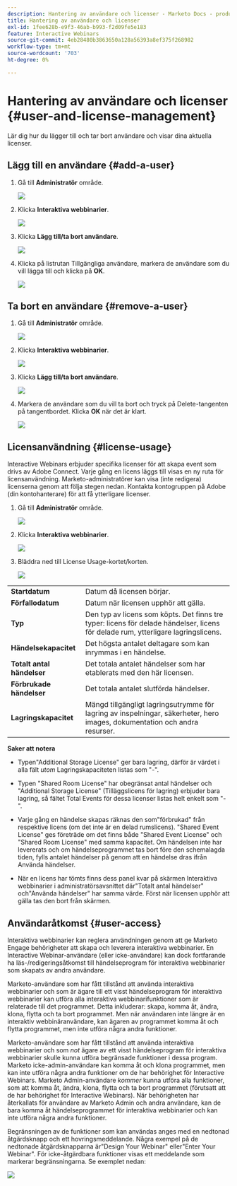 ```yaml
---
description: Hantering av användare och licenser - Marketo Docs - produktdokumentation
title: Hantering av användare och licenser
exl-id: 1fee628b-e9f3-46ab-b993-f2d09fe5e183
feature: Interactive Webinars
source-git-commit: 4eb28480b3863650a128a56393a8ef375f268982
workflow-type: tm+mt
source-wordcount: '703'
ht-degree: 0%

---
```


# Hantering av användare och licenser {#user-and-license-management}

Lär dig hur du lägger till och tar bort användare och visar dina aktuella licenser.

## Lägg till en användare {#add-a-user}

1. Gå till **Administratör** område.

   ![](assets/user-and-license-management-1.png)

1. Klicka **Interaktiva webbinarier**.

   ![](assets/user-and-license-management-2.png)

1. Klicka **Lägg till/ta bort användare**.

   ![](assets/user-and-license-management-3.png)

1. Klicka på listrutan Tillgängliga användare, markera de användare som du vill lägga till och klicka på **OK**.

   ![](assets/user-and-license-management-4.png)

## Ta bort en användare {#remove-a-user}

1. Gå till **Administratör** område.

   ![](assets/user-and-license-management-5.png)

1. Klicka **Interaktiva webbinarier**.

   ![](assets/user-and-license-management-6.png)

1. Klicka **Lägg till/ta bort användare**.

   ![](assets/user-and-license-management-7.png)

1. Markera de användare som du vill ta bort och tryck på Delete-tangenten på tangentbordet. Klicka **OK** när det är klart.

   ![](assets/user-and-license-management-8.png)

## Licensanvändning {#license-usage}

Interactive Webinars erbjuder specifika licenser för att skapa event som drivs av Adobe Connect. Varje gång en licens läggs till visas en ny ruta för licensanvändning. Marketo-administratörer kan visa (inte redigera) licenserna genom att följa stegen nedan. Kontakta kontogruppen på Adobe (din kontohanterare) för att få ytterligare licenser.

1. Gå till **Administratör** område.

   ![](assets/user-and-license-management-9.png)

1. Klicka **Interaktiva webbinarier**.

   ![](assets/user-and-license-management-10.png)

1. Bläddra ned till License Usage-kortet/korten.

   ![](assets/user-and-license-management-11.png)

<table> 
  <tr> 
   <td><b>Startdatum</b></td>
   <td>Datum då licensen börjar.</td>
  </tr>
  <tr> 
   <td><b>Förfallodatum</b></td>
   <td>Datum när licensen upphör att gälla.</td>
  </tr>
  <tr> 
   <td><b>Typ</b></td>
   <td>Den typ av licens som köpts. Det finns tre typer: licens för delade händelser, licens för delade rum, ytterligare lagringslicens.</td>
  </tr>
  <tr> 
   <td><b>Händelsekapacitet</b></td>
   <td>Det högsta antalet deltagare som kan inrymmas i en händelse.</td>
  </tr>
  <tr> 
   <td><b>Totalt antal händelser</b></td>
   <td>Det totala antalet händelser som har etablerats med den här licensen.</td>
  </tr>
  <tr> 
   <td><b>Förbrukade händelser</b></td>
   <td>Det totala antalet slutförda händelser.</td>
  </tr>
  <tr> 
   <td><b>Lagringskapacitet</b></td>
   <td>Mängd tillgängligt lagringsutrymme för lagring av inspelningar, säkerheter, hero images, dokumentation och andra resurser.</td>
  </tr>
  </tbody>
</table>

**Saker att notera**

* Typen&quot;Additional Storage License&quot; ger bara lagring, därför är värdet i alla fält _utom_ Lagringskapaciteten listas som &quot;-&quot;.

* Typen &quot;Shared Room License&quot; har obegränsat antal händelser och &quot;Additional Storage License&quot; (Tilläggslicens för lagring) erbjuder bara lagring, så fältet Total Events för dessa licenser listas helt enkelt som &quot;-&quot;.

* Varje gång en händelse skapas räknas den som&quot;förbrukad&quot; från respektive licens (om det inte är en delad rumslicens). &quot;Shared Event License&quot; ges företräde om det finns både &quot;Shared Event License&quot; och &quot;Shared Room License&quot; med samma kapacitet. Om händelsen inte har levererats och om händelseprogrammet tas bort före den schemalagda tiden, fylls antalet händelser på genom att en händelse dras ifrån Använda händelser.

* När en licens har tömts finns dess panel kvar på skärmen Interaktiva webbinarier i administratörsavsnittet där&quot;Totalt antal händelser&quot; och&quot;Använda händelser&quot; har samma värde. Först när licensen upphör att gälla tas den bort från skärmen.

## Användaråtkomst {#user-access}

Interaktiva webbinarier kan reglera användningen genom att ge Marketo Engage behörigheter att skapa och leverera interaktiva webbinarier. En Interactive Webinar-användare (eller icke-användare) kan dock fortfarande ha läs-/redigeringsåtkomst till händelseprogram för interaktiva webbinarier som skapats av andra användare.

Marketo-användare som har fått tillstånd att använda interaktiva webbinarier och som är ägare till ett visst händelseprogram för interaktiva webbinarier kan utföra alla interaktiva webbinarifunktioner som är relaterade till det programmet. Detta inkluderar: skapa, komma åt, ändra, klona, flytta och ta bort programmet. Men när användaren inte längre är en interaktiv webbinäranvändare, kan ägaren av programmet komma åt och flytta programmet, men inte utföra några andra funktioner.

Marketo-användare som har fått tillstånd att använda interaktiva webbinarier och som _not_ ägare av ett visst händelseprogram för interaktiva webbinarier skulle kunna utföra begränsade funktioner i dessa program. Marketo icke-admin-användare kan komma åt och klona programmet, men kan inte utföra några andra funktioner om de har behörighet för Interactive Webinars. Marketo Admin-användare _kommer_ kunna utföra alla funktioner, som att komma åt, ändra, klona, flytta och ta bort programmet (förutsatt att de har behörighet för Interactive Webinars). När behörigheten har återkallats för användare av Marketo Admin och andra användare, kan de bara komma åt händelseprogrammet för interaktiva webbinarier och kan inte utföra några andra funktioner.

Begränsningen av de funktioner som kan användas anges med en nedtonad åtgärdsknapp och ett hovringsmeddelande. Några exempel på de nedtonade åtgärdsknapparna är&quot;Design Your Webinar&quot; eller&quot;Enter Your Webinar&quot;. För icke-åtgärdbara funktioner visas ett meddelande som markerar begränsningarna. Se exemplet nedan:

![](assets/user-and-license-management-12.png)

